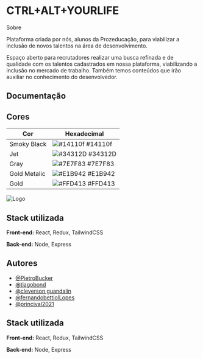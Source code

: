 
# CTRL+ALT+YOURLIFE

Sobre

Plataforma criada por nós, alunos da Prozeducação, para viabilizar a inclusão de novos talentos na área de desenvolvimento.

Espaço aberto para recrutadores realizar uma busca refinada e de qualidade com os talentos cadastrados em nossa plataforma, viabilizando a inclusão no mercado de trabalho. Também temos conteúdos que irão auxiliar no conhecimento do desenvolvedor.

## Documentação

## Cores

| Cor               | Hexadecimal                                                      |
| ----------------- | ---------------------------------------------------------------- |
| Smoky Black       | ![#14110f](https://via.placeholder.com/10/0a192f?text=+) #14110f |
| Jet               | ![#34312D](https://via.placeholder.com/10/f8f8f8?text=+) #34312D |
| Gray              | ![#7E7F83](https://via.placeholder.com/10/00b48a?text=+) #7E7F83 |
| Gold Metalic      | ![#E1B942](https://via.placeholder.com/10/00b48a?text=+) #E1B942 |
| Gold              | ![#FFD413](https://via.placeholder.com/10/00b48a?text=+)  #FFD413           

![Logo](https://dev-to-uploads.s3.amazonaws.com/uploads/articles/th5xamgrr6se0x5ro4g6.png)


## Stack utilizada

**Front-end:** React, Redux, TailwindCSS

**Back-end:** Node, Express
## Autores

- [@PietroBucker](https://github.com/PietroBucker)
- [@tiagobond](https://github.com/tiagobond)
- [@cleverson guandalin](https://github.com/CleverGnd)
- [@fernandobettiolLopes](https://github.com/FernandoBettiolLopes)
- [@princival2021](https://github.com/Princival2021)



## Stack utilizada

**Front-end:** React, Redux, TailwindCSS

**Back-end:** Node, Express

